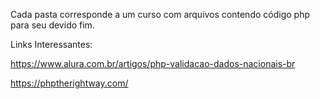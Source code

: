 Cada pasta corresponde a um curso com arquivos contendo código php para seu devido fim. 

Links Interessantes: 

https://www.alura.com.br/artigos/php-validacao-dados-nacionais-br

https://phptherightway.com/

